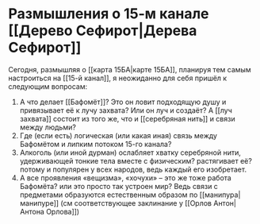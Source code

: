 # Размышления о 15-м канале [[Дерево Сефирот|Дерева Сефирот]]

Сегодня, размышляя о [[карта 15БА|карте 15БА]], планируя тем самым настроиться на [[15-й канал]], я неожиданно для себя пришёл к следующим вопросам:

1. А что делает [[Бафомёт]]? Это он ловит подходящую душу и привязывает её к лучу захвата? Или он луч и создаёт? А [[луч захвата]] состоит из того же, что и [[серебряная нить]] и связи между людьми?
2. Где (если есть) логическая (или какая иная) связь между Бафомётом и липким потоком 15-го канала?
3. Алкоголь (или иной дурман) ослабляет хватку серебряной нити, удерживающей тонкие тела вместе с физическим? растягивает её? потому и популярен у всех народов, ведь каждый его изобретает.
4. А все проявления «вещизма», «хочухи» – это же тоже работа Бафомёта? или это просто так устроен мир? Ведь связи с предметами образуются естественным образом по [[манипура|манипуре]] (см соответствующее заклинание у [[Орлов Антон|Антона Орлова]])